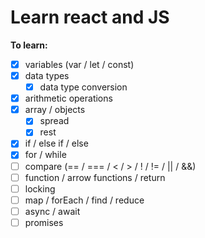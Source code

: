 # Learn react and JS

**To learn:**

- [x] variables (var / let / const)
- [x] data types
  - [x] data type conversion
- [x] arithmetic operations
- [x] array / objects
  - [x] spread
  - [x] rest
- [x] if / else if / else
- [x] for / while
- [ ] compare (== / === / < / > / ! / != / || / &&)
- [ ] function / arrow functions / return
- [ ] locking
- [ ] map / forEach / find / reduce
- [ ] async / await
- [ ] promises
